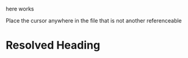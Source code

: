 
here works

Place the cursor anywhere in the file that is not another referenceable

# Resolved Heading
